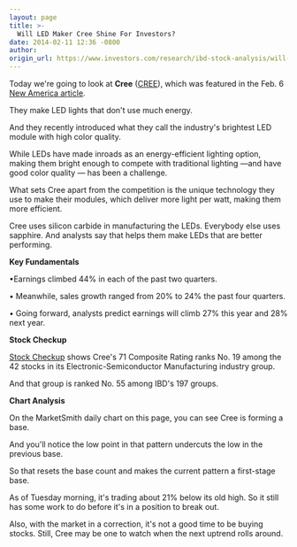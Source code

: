 ```yaml
---
layout: page
title: >-
  Will LED Maker Cree Shine For Investors?
date: 2014-02-11 12:36 -0800
author: 
origin_url: https://www.investors.com/research/ibd-stock-analysis/will-led-maker-cree-shine-for-investors/
---
```





  

Today we're going to look at **Cree** ([CREE](https://research.investors.com/quote.aspx?symbol=CREE)), which was featured in the Feb. 6 [New America article](http://news.investors.com/business-the-new-america/020514-688993-cree-shines-with-brightest-led-lights.htm).

  

They make LED lights that don't use much energy.

  

And they recently introduced what they call the industry's brightest LED module with high color quality.

  

While LEDs have made inroads as an energy-efficient lighting option, making them bright enough to compete with traditional lighting —and have good color quality — has been a challenge.

  

What sets Cree apart from the competition is the unique technology they use to make their modules, which deliver more light per watt, making them more efficient.

  

Cree uses silicon carbide in manufacturing the LEDs. Everybody else uses sapphire. And analysts say that helps them make LEDs that are better performing.

  

**Key Fundamentals**

  

•Earnings climbed 44% in each of the past two quarters. 

  

• Meanwhile, sales growth ranged from 20% to 24% the past four quarters. 

  

• Going forward, analysts predict earnings will climb 27% this year and 28% next year. 

  

****Stock Checkup****

  

[Stock Checkup](http://research.investors.com/stock-checkup/nasdaq-cree-inc-cree.aspx) shows Cree's 71 Composite Rating ranks No. 19 among the 42 stocks in its Electronic-Semiconductor Manufacturing industry group.

  

And that group is ranked No. 55 among IBD's 197 groups.

  

**Chart Analysis**

  

On the MarketSmith daily chart on this page, you can see Cree is forming a base.

  

And you'll notice the low point in that pattern undercuts the low in the previous base.

  

So that resets the base count and makes the current pattern a first-stage base.

  

As of Tuesday morning, it's trading about 21% below its old high. So it still has some work to do before it's in a position to break out.

  

Also, with the market in a correction, it's not a good time to be buying stocks. Still, Cree may be one to watch when the next uptrend rolls around.




